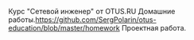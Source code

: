 Курс "Сетевой инженер" от OTUS.RU
    Домашние работы.<https://github.com/SergPolarin/otus-education/blob/master/homework>
    Проектная работа.
